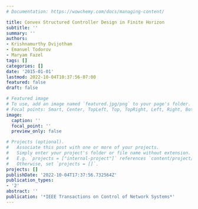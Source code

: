 ```yaml
---
# Documentation: https://wowchemy.com/docs/managing-content/

title: Convex Structured Controller Design in Finite Horizon
subtitle: ''
summary: ''
authors:
- Krishnamurthy Dvijotham
- Emanuel Todorov
- Maryam Fazel
tags: []
categories: []
date: '2015-01-01'
lastmod: 2022-10-04T10:37:56-07:00
featured: false
draft: false

# Featured image
# To use, add an image named `featured.jpg/png` to your page's folder.
# Focal points: Smart, Center, TopLeft, Top, TopRight, Left, Right, BottomLeft, Bottom, BottomRight.
image:
  caption: ''
  focal_point: ''
  preview_only: false

# Projects (optional).
#   Associate this post with one or more of your projects.
#   Simply enter your project's folder or file name without extension.
#   E.g. `projects = ["internal-project"]` references `content/project/deep-learning/index.md`.
#   Otherwise, set `projects = []`.
projects: []
publishDate: '2022-10-04T17:37:56.732564Z'
publication_types:
- '2'
abstract: ''
publication: '*IEEE Transactions on Control of Network Systems*'
---
```

